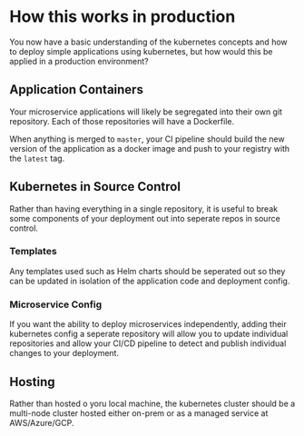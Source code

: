 # How this works in production

You now have a basic understanding of the kubernetes concepts and how to deploy simple applications using kubernetes, but how would this be applied in a production environment?

## Application Containers

Your microservice applications will likely be segregated into their own git repository. Each of those repositories will have a Dockerfile.

When anything is merged to `master`, your CI pipeline should build the new version of the application as a docker image and push to your registry with the `latest` tag.

## Kubernetes in Source Control

Rather than having everything in a single repository, it is useful to break some components of your deployment out into seperate repos in source control.

### Templates

Any templates used such as Helm charts should be seperated out so they can be updated in isolation of the application code and deployment config.

### Microservice Config

If you want the ability to deploy microservices independently, adding their kubernetes config a seperate repository will allow you to update individual repositories and allow your CI/CD pipeline to detect and publish individual changes to your deployment.

## Hosting

Rather than hosted o yoru local machine, the kubernetes cluster should be a multi-node cluster hosted either on-prem or as a managed service at AWS/Azure/GCP.

